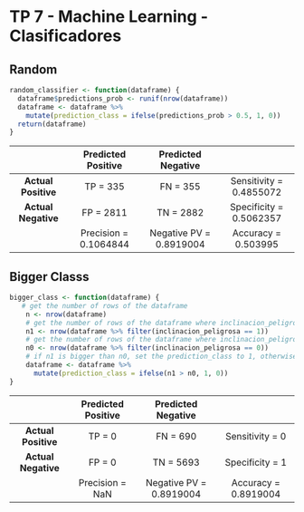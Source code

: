 # TP 7 - Machine Learning - Clasificadores

## Random

```R
random_classifier <- function(dataframe) {
  dataframe$predictions_prob <- runif(nrow(dataframe))
  dataframe <- dataframe %>%
    mutate(prediction_class = ifelse(predictions_prob > 0.5, 1, 0))
  return(dataframe)
}
```

| | Predicted Positive| Predicted Negative | |
|:--:|:--:|:--:|:--:|
|**Actual Positive**| TP = 335 | FN = 355 | Sensitivity = 0.4855072  |
|**Actual Negative**| FP = 2811 | TN = 2882 | Specificity = 0.5062357   |
| | Precision =  0.1064844 | Negative PV = 0.8919004 | Accuracy = 0.503995 |

## Bigger Classs

```R
bigger_class <- function(dataframe) {
   # get the number of rows of the dataframe
    n <- nrow(dataframe)
    # get the number of rows of the dataframe where inclinacion_peligrosa is 1
    n1 <- nrow(dataframe %>% filter(inclinacion_peligrosa == 1))
    # get the number of rows of the dataframe where inclinacion_peligrosa is 0
    n0 <- nrow(dataframe %>% filter(inclinacion_peligrosa == 0))
    # if n1 is bigger than n0, set the prediction_class to 1, otherwise set it to 0
    dataframe <- dataframe %>%
      mutate(prediction_class = ifelse(n1 > n0, 1, 0))
}
```

| | Predicted Positive| Predicted Negative | |
|:--:|:--:|:--:|:--:|
|**Actual Positive**| TP = 0 | FN = 690 | Sensitivity = 0 |
|**Actual Negative**| FP = 0 | TN = 5693 | Specificity = 1 |
| | Precision = NaN | Negative PV = 0.8919004 | Accuracy = 0.8919004 |





       